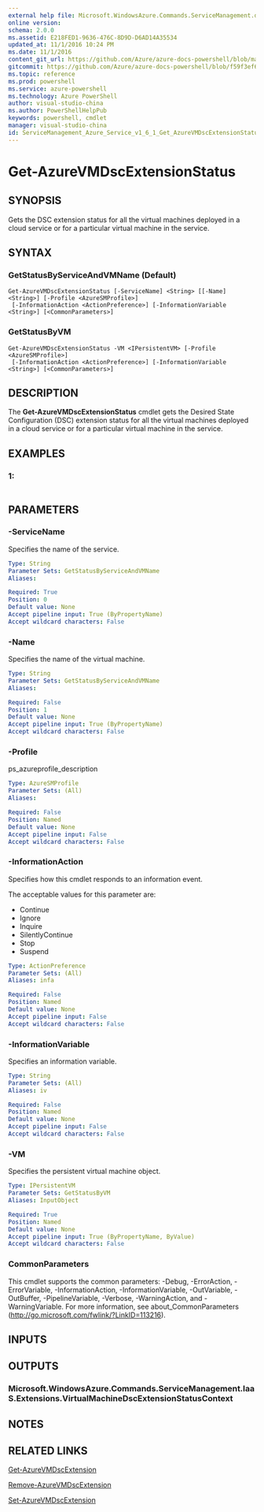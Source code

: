 ```yaml
---
external help file: Microsoft.WindowsAzure.Commands.ServiceManagement.dll-Help.xml
online version: 
schema: 2.0.0
ms.assetid: E218FED1-9636-476C-8D9D-D6AD14A35534
updated_at: 11/1/2016 10:24 PM
ms.date: 11/1/2016
content_git_url: https://github.com/Azure/azure-docs-powershell/blob/master/azureps-cmdlets-docs/ServiceManagement/Azure.Service/v1.6.1/Get-AzureVMDscExtensionStatus.md
gitcommit: https://github.com/Azure/azure-docs-powershell/blob/f59f3ef60bc592383812213e69fd77ba950759ed/azureps-cmdlets-docs/ServiceManagement/Azure.Service/v1.6.1/Get-AzureVMDscExtensionStatus.md
ms.topic: reference
ms.prod: powershell
ms.service: azure-powershell
ms.technology: Azure PowerShell
author: visual-studio-china
ms.author: PowerShellHelpPub
keywords: powershell, cmdlet
manager: visual-studio-china
id: ServiceManagement_Azure_Service_v1_6_1_Get_AzureVMDscExtensionStatus_md
---
```


# Get-AzureVMDscExtensionStatus

## SYNOPSIS
Gets the DSC extension status for all the virtual machines deployed in a cloud service or for a particular virtual machine in the service.

## SYNTAX

### GetStatusByServiceAndVMName (Default)
```
Get-AzureVMDscExtensionStatus [-ServiceName] <String> [[-Name] <String>] [-Profile <AzureSMProfile>]
 [-InformationAction <ActionPreference>] [-InformationVariable <String>] [<CommonParameters>]
```

### GetStatusByVM
```
Get-AzureVMDscExtensionStatus -VM <IPersistentVM> [-Profile <AzureSMProfile>]
 [-InformationAction <ActionPreference>] [-InformationVariable <String>] [<CommonParameters>]
```

## DESCRIPTION
The **Get-AzureVMDscExtensionStatus** cmdlet gets the Desired State Configuration (DSC) extension status for all the virtual machines deployed in a cloud service or for a particular virtual machine in the service.

## EXAMPLES

### 1:
```

```

## PARAMETERS

### -ServiceName
Specifies the name of the service.

```yaml
Type: String
Parameter Sets: GetStatusByServiceAndVMName
Aliases: 

Required: True
Position: 0
Default value: None
Accept pipeline input: True (ByPropertyName)
Accept wildcard characters: False
```

### -Name
Specifies the name of the virtual machine.

```yaml
Type: String
Parameter Sets: GetStatusByServiceAndVMName
Aliases: 

Required: False
Position: 1
Default value: None
Accept pipeline input: True (ByPropertyName)
Accept wildcard characters: False
```

### -Profile
ps_azureprofile_description

```yaml
Type: AzureSMProfile
Parameter Sets: (All)
Aliases: 

Required: False
Position: Named
Default value: None
Accept pipeline input: False
Accept wildcard characters: False
```

### -InformationAction
Specifies how this cmdlet responds to an information event.

The acceptable values for this parameter are:

- Continue
- Ignore
- Inquire
- SilentlyContinue
- Stop
- Suspend

```yaml
Type: ActionPreference
Parameter Sets: (All)
Aliases: infa

Required: False
Position: Named
Default value: None
Accept pipeline input: False
Accept wildcard characters: False
```

### -InformationVariable
Specifies an information variable.

```yaml
Type: String
Parameter Sets: (All)
Aliases: iv

Required: False
Position: Named
Default value: None
Accept pipeline input: False
Accept wildcard characters: False
```

### -VM
Specifies the persistent virtual machine object.

```yaml
Type: IPersistentVM
Parameter Sets: GetStatusByVM
Aliases: InputObject

Required: True
Position: Named
Default value: None
Accept pipeline input: True (ByPropertyName, ByValue)
Accept wildcard characters: False
```

### CommonParameters
This cmdlet supports the common parameters: -Debug, -ErrorAction, -ErrorVariable, -InformationAction, -InformationVariable, -OutVariable, -OutBuffer, -PipelineVariable, -Verbose, -WarningAction, and -WarningVariable. For more information, see about_CommonParameters (http://go.microsoft.com/fwlink/?LinkID=113216).

## INPUTS

## OUTPUTS

### Microsoft.WindowsAzure.Commands.ServiceManagement.IaaS.Extensions.VirtualMachineDscExtensionStatusContext

## NOTES

## RELATED LINKS

[Get-AzureVMDscExtension](xref:ServiceManagement/Azure.Service/v1.6.1/Get-AzureVMDscExtension.md)

[Remove-AzureVMDscExtension](xref:ServiceManagement/Azure.Service/v1.6.1/Remove-AzureVMDscExtension.md)

[Set-AzureVMDscExtension](xref:ServiceManagement/Azure.Service/v1.6.1/Set-AzureVMDscExtension.md)


